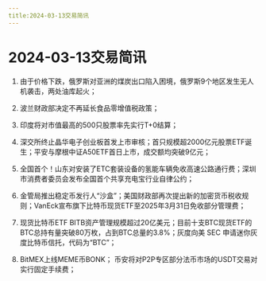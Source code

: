 ```yaml
---
title:2024-03-13交易简讯
---
```

# 2024-03-13交易简讯

1. 由于价格下跌，俄罗斯对亚洲的煤炭出口陷入困境，俄罗斯9个地区发生无人机袭击，两处油库起火；

2. 波兰财政部决定不再延长食品零增值税政策；

3. 印度将对市值最高的500只股票率先实行T+0结算；

4. 深交所终止晶华电子创业板首发上市审核；首只规模超2000亿元股票ETF诞生；平安与摩根中证A50ETF首日上市，成交额均突破9亿元；

5. 全国首个！山东对安装了ETC套装设备的氢能车辆免收高速公路通行费；深圳市消费者委员会发布全国首个共享充电宝行业自律公约；

6. 金管局推出稳定币发行人“沙盒”；美国财政部再次提出新的加密货币税收规则；VanEck宣布旗下比特币现货ETF至2025年3月31日免收部分管理费；

7. 现货比特币ETF BITB资产管理规模超过20亿美元；目前十支BTC现货ETF的BTC总持有量突破80万枚，占到BTC总量的3.8%；灰度向美 SEC 申请迷你灰度比特币信托，代码为“BTC”；

8. BitMEX上线MEME币BONK；
币安将对P2P专区部分法币市场的USDT交易对实行固定手续费；